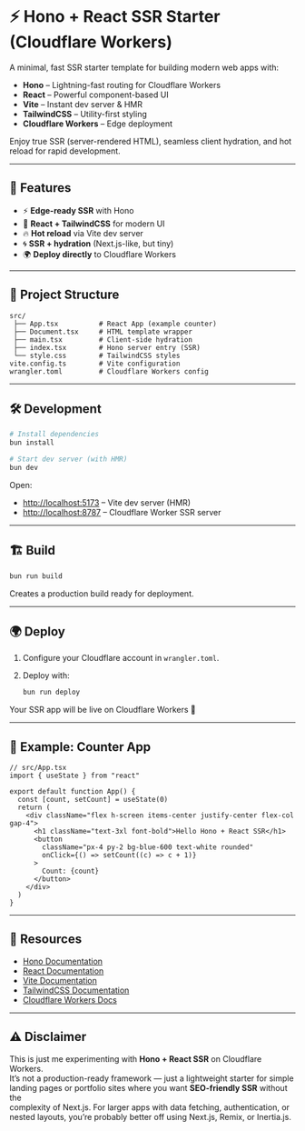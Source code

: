 # ⚡ Hono + React SSR Starter (Cloudflare Workers)

A minimal, fast SSR starter template for building modern web apps with:

- **Hono** – Lightning-fast routing for Cloudflare Workers
- **React** – Powerful component-based UI
- **Vite** – Instant dev server & HMR
- **TailwindCSS** – Utility-first styling
- **Cloudflare Workers** – Edge deployment

Enjoy true SSR (server-rendered HTML), seamless client hydration, and hot reload for rapid development.

---

## 🚀 Features

- ⚡ **Edge-ready SSR** with Hono
- 🎨 **React + TailwindCSS** for modern UI
- 🔥 **Hot reload** via Vite dev server
- 🌀 **SSR + hydration** (Next.js-like, but tiny)
- 🌍 **Deploy directly** to Cloudflare Workers

---

## 📂 Project Structure

```
src/
 ├── App.tsx          # React App (example counter)
 ├── Document.tsx     # HTML template wrapper
 ├── main.tsx         # Client-side hydration
 ├── index.tsx        # Hono server entry (SSR)
 └── style.css        # TailwindCSS styles
vite.config.ts        # Vite configuration
wrangler.toml         # Cloudflare Workers config
```

---

## 🛠️ Development

```bash
# Install dependencies
bun install

# Start dev server (with HMR)
bun dev
```

Open:

- [http://localhost:5173](http://localhost:5173) – Vite dev server (HMR)
- [http://localhost:8787](http://localhost:8787) – Cloudflare Worker SSR server

---

## 🏗️ Build

```bash
bun run build
```

Creates a production build ready for deployment.

---

## 🌍 Deploy

1. Configure your Cloudflare account in `wrangler.toml`.
2. Deploy with:

    ```bash
    bun run deploy
    ```

Your SSR app will be live on Cloudflare Workers 🚀

---

## 🧪 Example: Counter App

```tsx
// src/App.tsx
import { useState } from "react"

export default function App() {
  const [count, setCount] = useState(0)
  return (
    <div className="flex h-screen items-center justify-center flex-col gap-4">
      <h1 className="text-3xl font-bold">Hello Hono + React SSR</h1>
      <button
        className="px-4 py-2 bg-blue-600 text-white rounded"
        onClick={() => setCount((c) => c + 1)}
      >
        Count: {count}
      </button>
    </div>
  )
}

```

---

## 📖 Resources

- [Hono Documentation](https://hono.dev/)
- [React Documentation](https://react.dev/)
- [Vite Documentation](https://vitejs.dev/)
- [TailwindCSS Documentation](https://tailwindcss.com/)
- [Cloudflare Workers Docs](https://developers.cloudflare.com/workers/)

---

## ⚠️ Disclaimer  
This is just me experimenting with **Hono + React SSR** on Cloudflare Workers.  
It’s not a production-ready framework — just a lightweight starter for simple  
landing pages or portfolio sites where you want **SEO-friendly SSR** without the  
complexity of Next.js. For larger apps with data fetching, authentication, or  
nested layouts, you’re probably better off using Next.js, Remix, or Inertia.js.  
